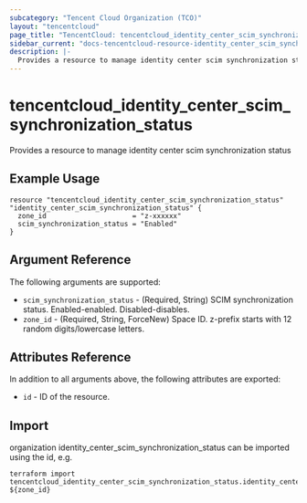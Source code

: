 ```yaml
---
subcategory: "Tencent Cloud Organization (TCO)"
layout: "tencentcloud"
page_title: "TencentCloud: tencentcloud_identity_center_scim_synchronization_status"
sidebar_current: "docs-tencentcloud-resource-identity_center_scim_synchronization_status"
description: |-
  Provides a resource to manage identity center scim synchronization status
---
```


# tencentcloud_identity_center_scim_synchronization_status

Provides a resource to manage identity center scim synchronization status

## Example Usage

```hcl
resource "tencentcloud_identity_center_scim_synchronization_status" "identity_center_scim_synchronization_status" {
  zone_id                     = "z-xxxxxx"
  scim_synchronization_status = "Enabled"
}
```

## Argument Reference

The following arguments are supported:

* `scim_synchronization_status` - (Required, String) SCIM synchronization status. Enabled-enabled. Disabled-disables.
* `zone_id` - (Required, String, ForceNew) Space ID. z-prefix starts with 12 random digits/lowercase letters.

## Attributes Reference

In addition to all arguments above, the following attributes are exported:

* `id` - ID of the resource.



## Import

organization identity_center_scim_synchronization_status can be imported using the id, e.g.

```
terraform import tencentcloud_identity_center_scim_synchronization_status.identity_center_scim_synchronization_status ${zone_id}
```

